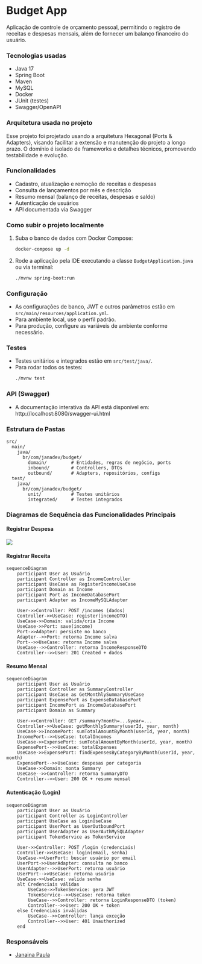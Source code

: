 # Budget App

Aplicação de controle de orçamento pessoal, permitindo o registro de receitas e despesas mensais, além de fornecer um balanço financeiro do usuário.

### Tecnologias usadas

- Java 17
- Spring Boot
- Maven
- MySQL
- Docker
- JUnit (testes)
- Swagger/OpenAPI

### Arquitetura usada no projeto

Esse projeto foi projetado usando a arquitetura Hexagonal (Ports & Adapters), visando facilitar a extensão e manutenção do projeto a longo prazo. O domínio é isolado de frameworks e detalhes técnicos, promovendo testabilidade e evolução.

### Funcionalidades

- Cadastro, atualização e remoção de receitas e despesas
- Consulta de lançamentos por mês e descrição
- Resumo mensal (balanço de receitas, despesas e saldo)
- Autenticação de usuários
- API documentada via Swagger

### Como subir o projeto localmente

1. Suba o banco de dados com Docker Compose:
   ```bash
   docker-compose up -d
   ```
2. Rode a aplicação pela IDE executando a classe `BudgetApplication.java` ou via terminal:
   ```bash
   ./mvnw spring-boot:run
   ```

### Configuração

- As configurações de banco, JWT e outros parâmetros estão em `src/main/resources/application.yml`.
- Para ambiente local, use o perfil padrão.
- Para produção, configure as variáveis de ambiente conforme necessário.

### Testes

- Testes unitários e integrados estão em `src/test/java/`.
- Para rodar todos os testes:
  ```bash
  ./mvnw test
  ```

### API (Swagger)

- A documentação interativa da API está disponível em:
  http://localhost:8080/swagger-ui.html

### Estrutura de Pastas

```
src/
  main/
    java/
      br/com/janadev/budget/
        domain/         # Entidades, regras de negócio, ports
        inbound/        # Controllers, DTOs
        outbound/       # Adapters, repositórios, configs
  test/
    java/
      br/com/janadev/budget/
        unit/           # Testes unitários
        integrated/     # Testes integrados
```

### Diagramas de Sequência das Funcionalidades Principais

#### Registrar Despesa
[![](https://mermaid.ink/img/pako:eNp1k01u2zAQha9CzCpBFcey9WNxEaCwu2uQNEk3hTYTceIQkEiVpIKkhg_Ts_RipSzGP1GrjcTh9x75huIGKi0IOFj62ZGqaCVxbbApFfNPi8bJSraoHPtuyTC0_t39-W2kHhNLrZzRdT1wX15bUpYOxX9aLtFST9_RWlpHJqjCzFiy0g1KdeQ_Rm61cUfACh0-eq--PIY_C2zdyYav3-6_fQ3lUg2KPvvF1dUhC2e3N_cP7JIGjWVnAoW25wN-4LwoROHMhIhnQbR6uDnf2_eIh4d4nL1gLQVeVkbiadAD2ucZmwbHftIzIQZnLRnbc0xp9oiqCqcX5i-O7Jw2ar8ms1i_4JHlaZ7_su-7_NCzD4o7sq0eGjHq27CQ18ymMVsaQkeCfWK7LkMEayMFcGc6iqAh45vmh7DpbUpwz9RQCdx_CnrCrnYllGrrZf7If2jdvCuN7tbPwJ-wtn7UtcKvEv7_fdWQEmSWulMOeJLGOxPgG3gFHseLSVYspnGaFXlRzLM0gjdfLpLJLFnM0iLLkjjLs3Qbwa_dutPJIk8K_-RpMZ8neVZEQEL6tlwP13B3G7d_AVXZNVs?type=png)](https://mermaid.live/edit#pako:eNp1k01u2zAQha9CzCpBFcey9WNxEaCwu2uQNEk3hTYTceIQkEiVpIKkhg_Ts_RipSzGP1GrjcTh9x75huIGKi0IOFj62ZGqaCVxbbApFfNPi8bJSraoHPtuyTC0_t39-W2kHhNLrZzRdT1wX15bUpYOxX9aLtFST9_RWlpHJqjCzFiy0g1KdeQ_Rm61cUfACh0-eq--PIY_C2zdyYav3-6_fQ3lUg2KPvvF1dUhC2e3N_cP7JIGjWVnAoW25wN-4LwoROHMhIhnQbR6uDnf2_eIh4d4nL1gLQVeVkbiadAD2ucZmwbHftIzIQZnLRnbc0xp9oiqCqcX5i-O7Jw2ar8ms1i_4JHlaZ7_su-7_NCzD4o7sq0eGjHq27CQ18ymMVsaQkeCfWK7LkMEayMFcGc6iqAh45vmh7DpbUpwz9RQCdx_CnrCrnYllGrrZf7If2jdvCuN7tbPwJ-wtn7UtcKvEv7_fdWQEmSWulMOeJLGOxPgG3gFHseLSVYspnGaFXlRzLM0gjdfLpLJLFnM0iLLkjjLs3Qbwa_dutPJIk8K_-RpMZ8neVZEQEL6tlwP13B3G7d_AVXZNVs)

#### Registrar Receita

```mermaid
sequenceDiagram
    participant User as Usuário
    participant Controller as IncomeController
    participant UseCase as RegisterIncomeUseCase
    participant Domain as Income
    participant Port as IncomeDatabasePort
    participant Adapter as IncomeMySQLAdapter

    User->>Controller: POST /incomes (dados)
    Controller->>UseCase: register(incomeDTO)
    UseCase->>Domain: valida/cria Income
    UseCase->>Port: save(income)
    Port->>Adapter: persiste no banco
    Adapter-->>Port: retorna Income salva
    Port-->>UseCase: retorna Income salva
    UseCase-->>Controller: retorna IncomeResponseDTO
    Controller-->>User: 201 Created + dados
```

#### Resumo Mensal

```mermaid
sequenceDiagram
    participant User as Usuário
    participant Controller as SummaryController
    participant UseCase as GetMonthlySummaryUseCase
    participant ExpensePort as ExpenseDatabasePort
    participant IncomePort as IncomeDatabasePort
    participant Domain as Summary

    User->>Controller: GET /summary?month=...&year=...
    Controller->>UseCase: getMonthlySummary(userId, year, month)
    UseCase->>IncomePort: sumTotalAmountByMonth(userId, year, month)
    IncomePort-->>UseCase: totalIncomes
    UseCase->>ExpensePort: sumTotalAmountByMonth(userId, year, month)
    ExpensePort-->>UseCase: totalExpenses
    UseCase->>ExpensePort: findExpensesByCategoryByMonth(userId, year, month)
    ExpensePort-->>UseCase: despesas por categoria
    UseCase->>Domain: monta Summary
    UseCase-->>Controller: retorna SummaryDTO
    Controller-->>User: 200 OK + resumo mensal
```

#### Autenticação (Login)

```mermaid
sequenceDiagram
    participant User as Usuário
    participant Controller as LoginController
    participant UseCase as LoginUseCase
    participant UserPort as UserOutboundPort
    participant UserAdapter as UserAuthMySQLAdapter
    participant TokenService as TokenService

    User->>Controller: POST /login (credenciais)
    Controller->>UseCase: login(email, senha)
    UseCase->>UserPort: buscar usuário por email
    UserPort->>UserAdapter: consulta no banco
    UserAdapter-->>UserPort: retorna usuário
    UserPort-->>UseCase: retorna usuário
    UseCase->>UseCase: valida senha
    alt Credenciais válidas
        UseCase->>TokenService: gera JWT
        TokenService-->>UseCase: retorna token
        UseCase-->>Controller: retorna LoginResponseDTO (token)
        Controller-->>User: 200 OK + token
    else Credenciais inválidas
        UseCase-->>Controller: lança exceção
        Controller-->>User: 401 Unauthorized
    end
```

### Responsáveis

- [Janaina Paula](https://github.com/JanainaPaula)
